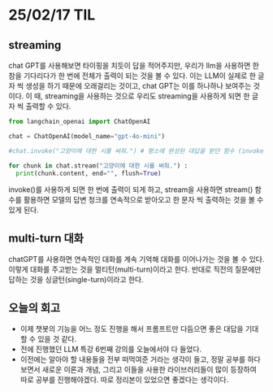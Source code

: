 # 25/02/17 TIL
## streaming
  chat GPT를 사용해보면 타이핑을 치듯이 답을 적어주지만, 우리가 llm을 사용하면 한참을 기다리다가 한 번에 전체가 출력이 되는 것을 볼 수 있다. 이는 LLM이 실제로 한 글자 씩 생성을 하기 때문에 오래걸리는 것이고, chat GPT는 이를 하나하나 보여주는 것이다.
  이 때, streaming을 사용하는 것으로 우리도 streaming을 사용하게 되면 한 글자 씩 출력할 수 있다.
  ```python
  from langchain_openai import ChatOpenAI

  chat = ChatOpenAI(model_name="gpt-4o-mini")

  #chat.invoke("고양이에 대한 시를 써줘.") # 평소에 완성된 대답을 받던 함수 (invoke)

  for chunk in chat.stream("고양이에 대한 시를 써줘.") :
    print(chunk.content, end="", flush=True)
  ```
  invoke()를 사용하게 되면 한 번에 출력이 되게 하고, stream을 사용하면 stream() 함수를 활용하면 모델의 답변 청크를 연속적으로 받아오고 한 문자 씩 출력하는 것을 볼 수 있게 된다.

## multi-turn 대화
  chatGPT를 사용하면 연속적인 대화를 계속 기억해 대화를 이어나가는 것을 볼 수 있다. 이렇게 대화를 주고받는 것을 멀티턴(multi-turn)이라고 한다. 반대로 직전의 질문에만 답하는 것을 싱글턴(single-turn)이라고 한다.

## 오늘의 회고
  - 이제 챗봇의 기능을 어느 정도 진행을 해서 프롬프트만 다듬으면 좋은 대답을 기대할 수 있을 것 같다.
  - 전에 진행했던 LLM 특강 6번째 강의를 오늘에서야 다 들었다.
  - 이전에는 알아야 할 내용들을 전부 떠먹여준 거라는 생각이 들고, 정말 공부를 하다 보면서 새로운 이론과 개념, 그리고 이들을 사용한 라이브러리들이 많이 등장하여 따로 공부를 진행해야겠다. 따로 정리본이 있었으면 좋겠다는 생각이다.